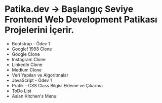 # Patika.dev -> Başlangıç Seviye Frontend Web Development Patikası Projelerini İçerir.

- Bootstrap - Ödev 1
- Google! 1998 Clone
- Google Clone
- Instagram Clone
- LinkedIn Clone
- Medium Clone
- Veri Yapıları ve Algoritmalar
- JavaScript - Ödev 1
- Pratik - CSS Class Bilgisi Ekleme ve Çıkarma
- ToDo List
- Asian Kitchen's Menu
